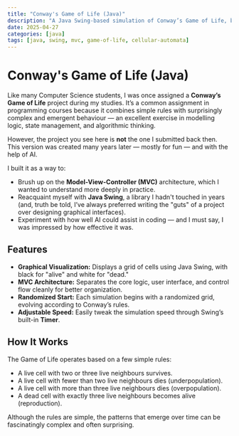 ```yaml
---
title: "Conway's Game of Life (Java)"
description: "A Java Swing-based simulation of Conway’s Game of Life, built with a clean MVC structure — and a little help from AI."
date: 2025-04-27
categories: [java]
tags: [java, swing, mvc, game-of-life, cellular-automata]
---
```


# Conway's Game of Life (Java)

Like many Computer Science students, I was once assigned a **Conway’s Game of Life** project during my studies. It’s a common assignment in programming courses because it combines simple rules with surprisingly complex and emergent behaviour — an excellent exercise in modelling logic, state management, and algorithmic thinking.

However, the project you see here is **not** the one I submitted back then.  
This version was created many years later — mostly for fun — and with the help of AI.

I built it as a way to:
- Brush up on the **Model-View-Controller (MVC)** architecture, which I wanted to understand more deeply in practice.
- Reacquaint myself with **Java Swing**, a library I hadn't touched in years (and, truth be told, I’ve always preferred writing the "guts" of a project over designing graphical interfaces).
- Experiment with how well AI could assist in coding — and I must say, I was impressed by how effective it was.

## Features

- **Graphical Visualization:** Displays a grid of cells using Java Swing, with black for "alive" and white for "dead."
- **MVC Architecture:** Separates the core logic, user interface, and control flow cleanly for better organization.
- **Randomized Start:** Each simulation begins with a randomized grid, evolving according to Conway’s rules.
- **Adjustable Speed:** Easily tweak the simulation speed through Swing’s built-in **Timer**.

## How It Works

The Game of Life operates based on a few simple rules:

- A live cell with two or three live neighbours survives.
- A live cell with fewer than two live neighbours dies (underpopulation).
- A live cell with more than three live neighbours dies (overpopulation).
- A dead cell with exactly three live neighbours becomes alive (reproduction).

Although the rules are simple, the patterns that emerge over time can be fascinatingly complex and often surprising.

